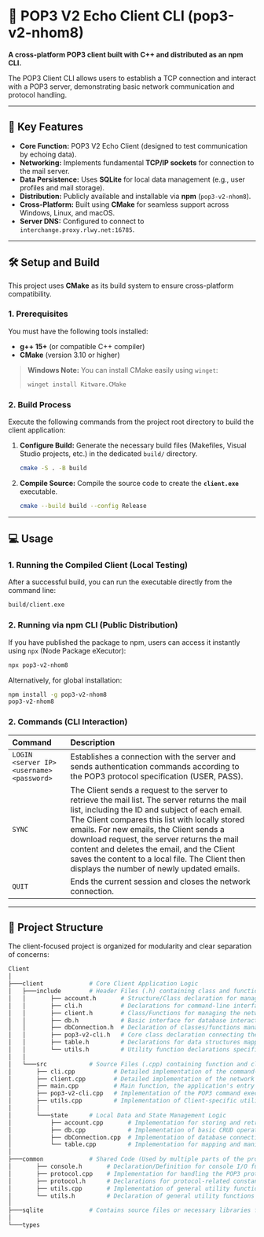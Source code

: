 # 📧 POP3 V2 Echo Client CLI (pop3-v2-nhom8)

**A cross-platform POP3 client built with C++ and distributed as an npm CLI.**

The POP3 Client CLI allows users to establish a TCP connection and interact with a POP3 server, demonstrating basic network communication and protocol handling.

---

## 🚀 Key Features

* **Core Function:** POP3 V2 Echo Client (designed to test communication by echoing data).
* **Networking:** Implements fundamental **TCP/IP sockets** for connection to the mail server.
* **Data Persistence:** Uses **SQLite** for local data management (e.g., user profiles and mail storage).
* **Distribution:** Publicly available and installable via **npm** (`pop3-v2-nhom8`).
* **Cross-Platform:** Built using **CMake** for seamless support across Windows, Linux, and macOS.
* **Server DNS:** Configured to connect to `interchange.proxy.rlwy.net:16785`.

---

## 🛠️ Setup and Build

This project uses **CMake** as its build system to ensure cross-platform compatibility.

### 1. Prerequisites

You must have the following tools installed:

* **g++ 15+** (or compatible C++ compiler)
* **CMake** (version 3.10 or higher)

> **Windows Note:** You can install CMake easily using `winget`:
> ```bash
> winget install Kitware.CMake
> ```

### 2. Build Process

Execute the following commands from the project root directory to build the client application:

1.  **Configure Build:** Generate the necessary build files (Makefiles, Visual Studio projects, etc.) in the dedicated `build/` directory.

    ```bash
    cmake -S . -B build
    ```

2.  **Compile Source:** Compile the source code to create the **`client.exe`** executable.

    ```bash
    cmake --build build --config Release
    ```

---

## 💻 Usage

### 1. Running the Compiled Client (Local Testing)

After a successful build, you can run the executable directly from the command line:

```bash
build/client.exe
```
### 2. Running via npm CLI (Public Distribution)
If you have published the package to npm, users can access it instantly using `npx` (Node Package eXecutor):
```bash
npx pop3-v2-nhom8
```

Alternatively, for global installation:
```bash
npm install -g pop3-v2-nhom8
pop3-v2-nhom8
```

### 2. Commands (CLI Interaction)
| Command | Description |
| :--- | :--- |
| `LOGIN <server IP> <username> <password>` | Establishes a connection with the server and sends authentication commands according to the POP3 protocol specification (USER, PASS). |
| `SYNC` | The Client sends a request to the server to retrieve the mail list. The server returns the mail list, including the ID and subject of each email. The Client compares this list with locally stored emails. For new emails, the Client sends a download request, the server returns the mail content and deletes the email, and the Client saves the content to a local file. The Client then displays the number of newly updated emails. |
| `QUIT` | Ends the current session and closes the network connection. |

-----
## 📂 Project Structure
The client-focused project is organized for modularity and clear separation of concerns:

```bash
Client
│
├───client             # Core Client Application Logic
│   ├───include        # Header Files (.h) containing class and function declarations for the Client
│   │       ├── account.h       # Structure/Class declaration for managing user account information and login status
│   │       ├── cli.h           # Declarations for command-line interface handling and parsing
│   │       ├── client.h        # Class/Functions for managing the network connection (TCP Socket)
│   │       ├── db.h            # Basic interface for database interactions
│   │       ├── dbConnection.h  # Declaration of classes/functions managing the physical database connection
│   │       ├── pop3-v2-cli.h   # Core class declaration connecting the POP3 business logic to the CLI
│   │       ├── table.h         # Declarations for data structures mapped to database tables
│   │       └── utils.h         # Utility function declarations specific to the Client module
│   │
│   └───src            # Source Files (.cpp) containing function and class definitions for the Client
│       ├── cli.cpp           # Detailed implementation of the command-line interface logic
│       ├── client.cpp        # Detailed implementation of the network connection and data transfer
│       ├── main.cpp          # Main function, the application's entry point
│       ├── pop3-v2-cli.cpp   # Implementation of the POP3 command execution logic (LOGIN, SYNC, QUIT)
│       ├── utils.cpp         # Implementation of Client-specific utility functions
│       │
│       └───state      # Local Data and State Management Logic
│           ├── account.cpp       # Implementation for storing and retrieving account data
│           ├── db.cpp            # Implementation of basic CRUD operations on the database
│           ├── dbConnection.cpp  # Implementation of database connection setup and management
│           └── table.cpp         # Implementation for mapping and manipulating data objects from/to DB tables
│
├───common             # Shared Code (Used by multiple parts of the project)
│       ├── console.h       # Declaration/Definition for console I/O functions
│       ├── protocol.cpp    # Implementation for handling the POP3 protocol (parsing, message construction)
│       ├── protocol.h      # Declarations for protocol-related constants and structures
│       ├── utils.cpp       # Implementation of general utility functions
│       └── utils.h         # Declaration of general utility functions
│
├───sqlite             # Contains source files or necessary libraries for SQLite integration
│
└───types
```